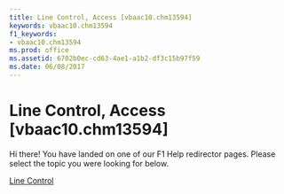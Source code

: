 ```yaml
---
title: Line Control, Access [vbaac10.chm13594]
keywords: vbaac10.chm13594
f1_keywords:
- vbaac10.chm13594
ms.prod: office
ms.assetid: 6702b0ec-cd63-4ae1-a1b2-df3c15b97f59
ms.date: 06/08/2017
---
```



# Line Control, Access [vbaac10.chm13594]

Hi there! You have landed on one of our F1 Help redirector pages. Please select the topic you were looking for below.

[Line Control](http://msdn.microsoft.com/library/1b3ead4c-84f3-4cbc-7794-8058b2b29dc0%28Office.15%29.aspx)

